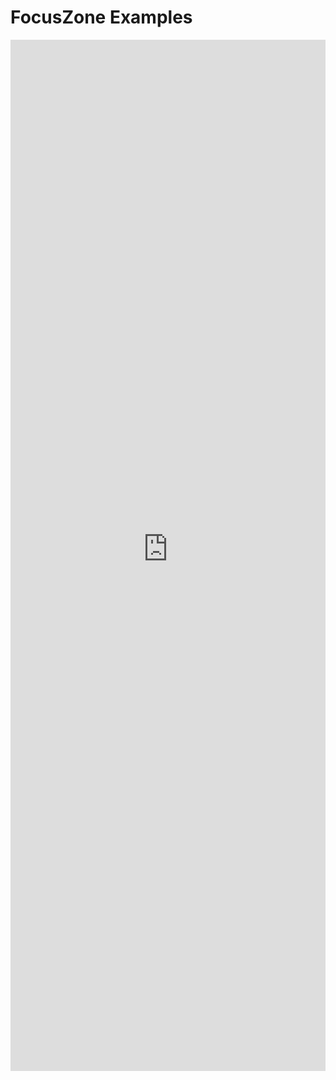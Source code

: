 # FocusZone Examples

<iframe 
    title='FocusZone Examples'
    src='https://fabricweb.z5.web.core.windows.net/pr-deploy-site/refs/heads/master/fabric-website-resources/dist/index.html#/examples/focuszone?docsExample=true'
    frameborder='no'
    height='1650'
    style='width: 100%;'
>